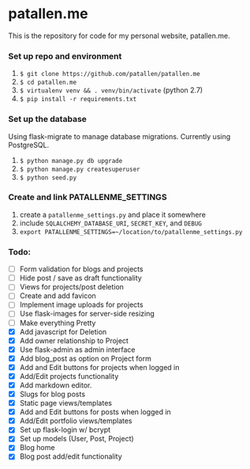 # patallen.me
This is the repository for code for my personal website, patallen.me.

### Set up repo and environment

1. `$ git clone https://github.com/patallen/patallen.me`
1. `$ cd patallen.me`
1. `$ virtualenv venv && . venv/bin/activate` (python 2.7)
1. `$ pip install -r requirements.txt`

### Set up the database
Using flask-migrate to manage database migrations. Currently using PostgreSQL.

1. `$ python manage.py db upgrade`
1. `$ python manage.py createsuperuser`
1. `$ python seed.py`

### Create and link PATALLENME_SETTINGS
1. create a `patallenme_settings.py` and place it somewhere
1. include `SQLALCHEMY_DATABASE_URI`, `SECRET_KEY`, and `DEBUG`
1. `export PATALLENME_SETTINGS=~/location/to/patallenme_settings.py`

### Todo:
- [ ] Form validation for blogs and projects
- [ ] Hide post / save as draft functionality
- [ ] Views for projects/post deletion
- [ ] Create and add favicon
- [ ] Implement image uploads for projects
- [ ] Use flask-images for server-side resizing
- [ ] Make everything Pretty
- [x] Add javascript for Deletion
- [x] Add owner relationship to Project
- [x] Use flask-admin as admin interface
- [x] Add blog_post as option on Project form
- [x] Add and Edit buttons for projects when logged in
- [x] Add/Edit projects functionality
- [x] Add markdown editor.
- [x] Slugs for blog posts
- [x] Static page views/templates
- [x] Add and Edit buttons for posts when logged in
- [x] Add/Edit portfolio views/templates
- [x] Set up flask-login w/ bcrypt
- [x] Set up models (User, Post, Project)
- [x] Blog home
- [x] Blog post add/edit functionality
